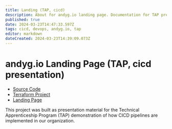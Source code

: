 ```yaml
---
title: Landing (TAP, cicd)
description: About for andyg.io landing page. Documentation for TAP presentation on CICD processes.
published: true
date: 2024-03-23T14:47:33.597Z
tags: cicd, devops, andyg.io, tap
editor: markdown
dateCreated: 2024-03-23T14:39:09.073Z
---
```


# andyg.io Landing Page (TAP, cicd presentation)

- [Source Code](https://github.com/andygodish/landing)
- [Terraform Project](https://github.com/andygodish/terraform-agio-landing)
- [Landing Page](https://andyg.io)

This project was built as presentation material for the Technical Apprenticeship Program (TAP) demonstration of how CICD pipelines are implemented in our organization. 

